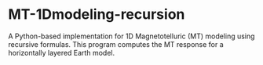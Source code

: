 # MT-1Dmodeling-recursion
A Python-based implementation for 1D Magnetotelluric (MT) modeling using recursive formulas. This program computes the MT response for a horizontally layered Earth model.
